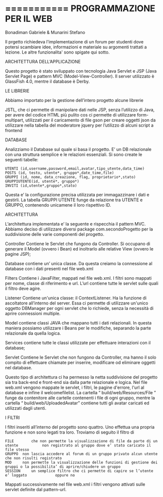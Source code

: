 ===========
PROGRAMMAZIONE PER IL WEB
===========

Bonadiman Gabriele & Munarini Stefano






Il prgetto richiedeva l'implementazione di un forum per studenti dove potersi scambiare idee, informazioni e materiale su argomenti trattati a lezione. Le altre funzionalita' sono spigate qui sotto. 







ARCHITETTURA DELL’APPLICAZIONE

Questo progetto è stato sviluppato con tecnologia Java Servlet e JSP (Java Servlet Page) e pattern MVC (Model-View-Controller). Il server utilizzato è GlassFish 4.0, mentre il database è Derby.



LE LIBRERIE 

Abbiamo importato per la gestione dell’intero progetto alcune librerie

JSTL, che ci permette di manipolare dati nelle JSP, senza l’utilizzo di Java, per avere del codice HTML più pulito
cos ci permette di utilizzare form-multipart, utilizzati per il caricamento di file
gson per creare oggetti json da utilizzare nella tabella del moderatore
jquery per l’utilizzo di alcuni script a frontend





DATABASE

Analizziamo il Database sul quale si basa il progetto. E’ un DB relazionale con una struttura semplice e le relazioni essenziali. Si sono create le seguenti tabelle:

	UTENTI (id,username,password,email,avatar,tipo_utente,data_time)
	POSTS (id, testo, utente*, gruppo*,date_time,file)
	GRUPPI (id, nome, data_creazione, flag, proprietario*,stato)
	GRUPPIUTENTE(id, utente*, gruppo*)
	INVITI (id,utente*,gruppo*,stato)

Questa e’ la configurazione precisa utilizzata per immagazzinare i dati e gestirli. La tabella GRUPPI UTENTE funge da relazione tra UTENTE e GRUPPO, contenendo unicamene il loro rispettivo ID. 







ARCHITETTURA

L’architettura implementata e’ la seguente e rispecchia il pattern MVC. Abbiamo deciso di utilizzare diversi package com.secondoProgetto per la suddivisione delle varie componenti del progetto.
  

Controller 
		Contiene le Servlet che fungono da Controller.  Si occupano di generare 		il Model (ovvero i Bean) ed inoltrarlo alle relative View (ovvero le pagine 		JSP);

Database
		contiene un’ unica classe. Da questa creiamo la connessione al 		database con i dati presenti nel file web.xml

Filters
		Contiene i JavaFilter, mappati nel file web.xml. I filtri sono mappati per 		nome, classe di riferimento e url. L’url contiene tutte le servlet sulle 		quali il filtro deve agire.

Listener 
		Contiene un'unica classe: il ContextListener. Ha la funzione di 
		ascoltatore all’interno del server. Essa ci permette di utilizzare un'unico 		oggetto DBManager per ogni servlet che lo richiede, senza la necessità 		di aprire connessioni multiple.

Model 
		contiene classi JAVA che mappano tutti i dati relazionali. In questa 		maniera possiamo utilizzare i Beans per le modifiche, separando la parte 		relazionale da quella logica.

Services 
		contiene tutte le classi utilizzate per effettuare interazioni con il 		database;

Servlet 
		Contiene le Servlet che non fungono da Controller, ma hanno il solo 		compito di effettuare chiamate per inserire, modificare od eliminare 		oggetti nel database.

Questo tipo di architettura ci ha permesso la netta suddivisione del progetto sia tra back-end e front-end sia dalla parte relazionale e logica. 
Nel file web.xml vengono mappate le servlet, i filtri, le pagine d'errore, l'url al database e infine il welcome­file­list. La cartella “ build/web/Resources/File ” funge da contenitore alle cartelle contenenti i file di ogni gruppo, mentre la cartella “ build/web/UploadedAvatar” contiene tutti gli avatar caricati ed utilizzati dagli utenti.



I FILTRI

I filtri inseriti all’interno del progetto sono quattro. Uno effettua una propria funzione e non sono legati tra loro. Troviamo di seguito il filtro di

	FILE 		che non permette la visualizzazione di file da parte di un utente 			non registrato al gruppo dove e’ stato caricato il file stesso
	GRUPPO	non lascia accedere al forum di un gruppo privato alcun utente 			che non risulti registrato
	MOD	 	non permette la visualizzazione delle funzioni di gestione dei 			gruppi o la possibilita’ di aprire/chiudere un gruppo
	SESSION 	un semplice filtro che ci permette di capire se l’utente e’ loggato 			oppure no

Mappati successivamente nel file web.xml i filtri vengono attivati sulle servlet definite dal pattern-url. 

